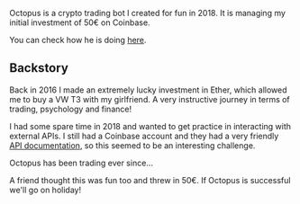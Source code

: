 Octopus is a crypto trading bot I created for fun in 2018. It is managing my initial investment of 50€ on Coinbase.

You can check how he is doing [here]().

## Backstory
Back in 2016 I made an extremely lucky investment in Ether, which allowed me to buy a VW T3 with my girlfriend. A very instructive journey in terms of trading, psychology and finance!

I had some spare time in 2018 and wanted to get practice in interacting with external APIs. I still had a Coinbase account and they had a very friendly [API documentation](https://developers.coinbase.com/), so this seemed to be an interesting challenge.

Octopus has been trading ever since...

A friend thought this was fun too and threw in 50€. If Octopus is successful we'll go on holiday!
